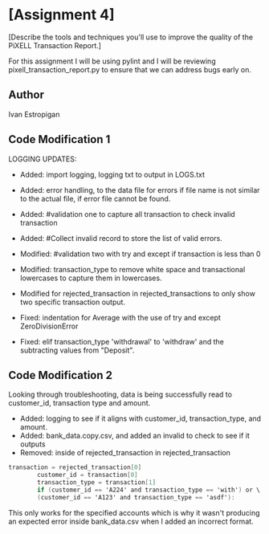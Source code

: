 # [Assignment 4]

[Describe the tools and techniques you'll use to improve the quality of the PiXELL Transaction Report.]

For this assignment I will be using pylint and I will be reviewing pixell_transaction_report.py to ensure that we can address bugs early on.

## Author

Ivan Estropigan

## Code Modification 1

LOGGING UPDATES:

- Added: import logging, logging txt to output in LOGS.txt

- Added: error handling, to the data file for errors if file name is not similar to the actual file, if error file cannot be found.

- Added: #validation one to capture all transaction to check invalid transaction

- Added: #Collect invalid record to store the list of valid errors.

- Modified: #validation two with try and except if transaction is less than 0
- Modified: transaction_type to remove white space and transactional lowercases to capture them in lowercases.
- Modified for rejected_transaction in rejected_transactions to only show two specific transaction output.

- Fixed: indentation for Average with the use of try and except ZeroDivisionError
- Fixed: elif transaction_type 'withdrawal' to 'withdraw' and the subtracting values from "Deposit".

## Code Modification 2

Looking through troubleshooting, data is being successfully read to customer_id, transaction type and amount.

- Added: logging to see if it aligns with customer_id, transaction_type, and amount.
- Added: bank_data.copy.csv, and added an invalid to check to see if it outputs
- Removed: inside of rejected_transaction in rejected_transaction

```cs
transaction = rejected_transaction[0]
        customer_id = transaction[0]
        transaction_type = transaction[1]
        if (customer_id == 'A224' and transaction_type == 'with') or \
        (customer_id == 'A123' and transaction_type == 'asdf'):
```

This only works for the specified accounts which is why it wasn't producing an expected error inside bank_data.csv when I added an incorrect format.
